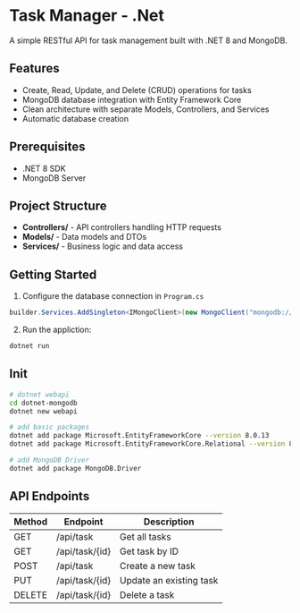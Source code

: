 # Task Manager - .Net
A simple RESTful API for task management built with .NET 8 and MongoDB.

## Features

- Create, Read, Update, and Delete (CRUD) operations for tasks
- MongoDB database integration with Entity Framework Core
- Clean architecture with separate Models, Controllers, and Services
- Automatic database creation

## Prerequisites

- .NET 8 SDK
- MongoDB Server

## Project Structure

- **Controllers/** - API controllers handling HTTP requests
- **Models/** - Data models and DTOs
- **Services/** - Business logic and data access

## Getting Started

1. Configure the database connection in `Program.cs`
```csharp
builder.Services.AddSingleton<IMongoClient>(new MongoClient("mongodb://localhost:27017"));
```

2. Run the appliction:
```bash
dotnet run
```
## Init
``` bash
# dotnet webapi
cd dotnet-mongodb
dotnet new webapi

# add basic packages
dotnet add package Microsoft.EntityFrameworkCore --version 8.0.13
dotnet add package Microsoft.EntityFrameworkCore.Relational --version 8.0.13

# add MongoDB Driver
dotnet add package MongoDB.Driver
```

## API Endpoints

| Method | Endpoint      | Description         |
|--------|---------------|---------------------|
| GET    | /api/task      | Get all tasks       |
| GET    | /api/task/{id} | Get task by ID      |
| POST   | /api/task      | Create a new task   |
| PUT    | /api/task/{id} | Update an existing task |
| DELETE | /api/task/{id} | Delete a task       |